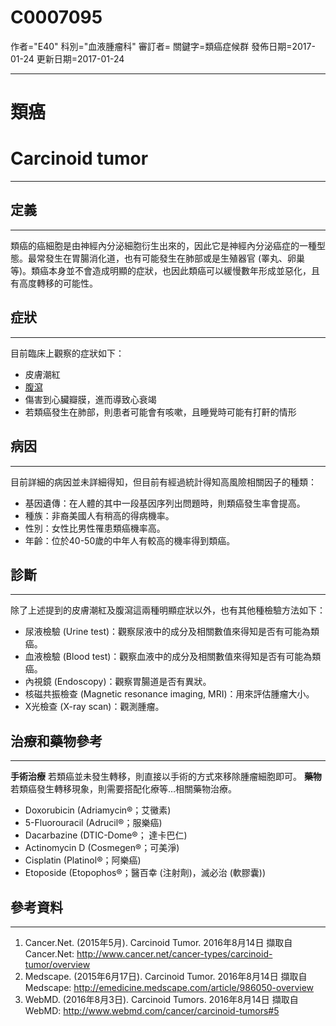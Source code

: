 # C0007095
作者="E40"
科別="血液腫瘤科"
審訂者=
關鍵字=類癌症候群
發佈日期=2017-01-24
更新日期=2017-01-24

----------
# 類癌
# Carcinoid tumor
----------
## 定義
----------

類癌的癌細胞是由神經內分泌細胞衍生出來的，因此它是神經內分泌癌症的一種型態。最常發生在胃腸消化道，也有可能發生在肺部或是生殖器官 (睪丸、卵巢等)。類癌本身並不會造成明顯的症狀，也因此類癌可以緩慢數年形成並惡化，且有高度轉移的可能性。

## 症狀
----------

目前臨床上觀察的症狀如下：

- 皮膚潮紅
- [腹瀉](C0011991-01)
- 傷害到心臟瓣膜，進而導致心衰竭
- 若類癌發生在肺部，則患者可能會有咳嗽，且睡覺時可能有打鼾的情形
## 病因
----------

目前詳細的病因並未詳細得知，但目前有經過統計得知高風險相關因子的種類：

- 基因遺傳：在人體的其中一段基因序列出問題時，則類癌發生率會提高。
- 種族：非裔美國人有稍高的得病機率。
- 性別：女性比男性罹患類癌機率高。
- 年齡：位於40-50歲的中年人有較高的機率得到類癌。
## 診斷
----------

除了上述提到的皮膚潮紅及腹瀉這兩種明顯症狀以外，也有其他種檢驗方法如下：

- 尿液檢驗 (Urine test)：觀察尿液中的成分及相關數值來得知是否有可能為類癌。
- 血液檢驗 (Blood test)：觀察血液中的成分及相關數值來得知是否有可能為類癌。
- 內視鏡 (Endoscopy)：觀察胃腸道是否有異狀。
- 核磁共振檢查 (Magnetic resonance imaging, MRI)：用來評估腫瘤大小。
- X光檢查 (X-ray scan)：觀測腫瘤。
## 治療和藥物參考
----------

**手術治療**
若類癌並未發生轉移，則直接以手術的方式來移除腫瘤細胞即可。
**藥物**
若類癌發生轉移現象，則需要搭配化療等…相關藥物治療。

- Doxorubicin (Adriamycin®；艾黴素)
- 5-Fluorouracil (Adrucil®；服樂癌)
- Dacarbazine (DTIC-Dome®； 達卡巴仁)
- Actinomycin D (Cosmegen®；可美淨)
- Cisplatin (Platinol®；阿樂癌)
- Etoposide (Etopophos®；醫百幸 (注射劑)，滅必治 (軟膠囊))
## 參考資料
----------
1. Cancer.Net. (2015年5月). Carcinoid Tumor. 2016年8月14日 擷取自 Cancer.Net: 
  http://www.cancer.net/cancer-types/carcinoid-tumor/overview
2. Medscape. (2015年6月17日). Carcinoid Tumor. 2016年8月14日 擷取自 Medscape: 
  http://emedicine.medscape.com/article/986050-overview
3. WebMD. (2016年8月3日). Carcinoid Tumors. 2016年8月14日 擷取自 WebMD: 
  http://www.webmd.com/cancer/carcinoid-tumors#5

